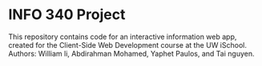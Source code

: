# INFO 340 Project
This repository contains code for an interactive information web app, created for the Client-Side Web Development course at the UW iSchool. 
Authors: William li, Abdirahman Mohamed, Yaphet Paulos, and Tai nguyen. 